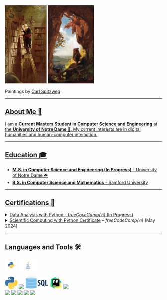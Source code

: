 <code><img height="250px" src="assets/the_bookworm.jpg"></code>
<code><img height="250px" src="assets/the_gnome.jpg"></code>

<span>Paintings by <a href="https://en.wikipedia.org/wiki/Carl_Spitzweg">Carl Spitzweg</span>

___
## About Me 👋
I am a **Current Masters Student in Computer Science and Engineering** at the **University of Notre Dame** 🏰. My current interests are in digital humanities and human-computer interaction.

___
## Education 🎓
- **M.S. in Computer Science and Engineering (In Progress)** - University of Notre Dame ☘️
- **B.S. in Computer Science and Mathematics** - Samford University

___
## Certifications 📜
<details><summary>
Data Analysis with Python - <em>freeCodeCamp(🔥)</em> (In Progress)
</summary></details>

<details><summary>
<a href="https://www.freecodecamp.org/certification/IncredibleMelon/scientific-computing-with-python-v7">Scientific Computing with Python Certificate</a> – <em>freeCodeCamp(🔥)</em> (May 2024)
</summary></details>

___
## Languages and Tools 🛠️
<code><img height="40" src="assets/python.svg"></code>
<code><img height="40" src="assets/java.png"></code>



<code><img height="40" src="assets/python.png"></code>
<code><img height="40" src="assets/RStudio.png"></code>
<code><img height="40" src="assets/sql.png"></code>
<code><img height="40" src="assets/pycharm.png"></code>
<code><img height="40" src="assets/tidyverse-logo.png"></code>
<br>
<code><img height="40" src="assets/pandas.png"></code>
<code><img height="40" src="assets/visual-studio-code.png"></code>
<code><img height="40" src="assets/jupyter-notebook.png"></code>
<code><img height="40" src="assets/numpy.png"></code>
<code><img height="40" src="assets/raspberry.png"></code>




<!--
**matt0681/matt0681** is a ✨ _special_ ✨ repository because its `README.md` (this file) appears on your GitHub profile.

Here are some ideas to get you started:

- 🔭 I’m currently working on ...
- 🌱 I’m currently learning ...
- 👯 I’m looking to collaborate on ...
- 🤔 I’m looking for help with ...
- 💬 Ask me about ...
- 📫 How to reach me: ...
- 😄 Pronouns: ...
- ⚡ Fun fact: ...
-->

